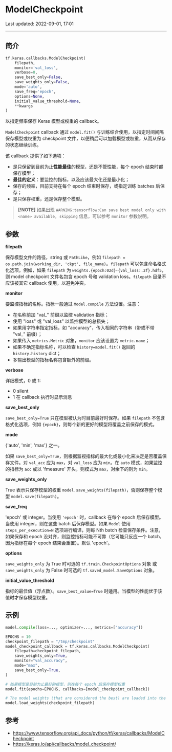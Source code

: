 # ModelCheckpoint

Last updated: 2022-09-01, 17:01
****

## 简介

```python
tf.keras.callbacks.ModelCheckpoint(
    filepath,
    monitor='val_loss',
    verbose=0,
    save_best_only=False,
    save_weights_only=False,
    mode='auto',
    save_freq='epoch',
    options=None,
    initial_value_threshold=None,
    **kwargs
)
```

以指定频率保存 Keras 模型或权重的 callback。

`ModelCheckpoint` callback 通过 `model.fit()` 与训练结合使用，以指定时间间隔保存模型或权重为 checkpoint 文件，以便稍后可以加载模型或权重，从而从保存的状态继续训练。

该 callback 提供了如下选项：

- 是只保留到目前为止**性能最佳**的模型，还是不管性能，每个 epoch 结束时都保存模型；
- **最佳的定义**：要监控的指标，以及应该最大化还是最小化；
- 保存的频率，目前支持在每个 epoch 结束时保存，或指定训练 batches 后保存；
- 是只保存权重，还是保存整个模型。

> **[!NOTE]**
> 如果出现 `WARNING:tensorflow:Can save best model only with <name> available, skipping` 信息，可以参考 `monitor` 参数说明。

## 参数

**filepath**

保存模型文件的路径，string 或 `PathLike`，例如 `filepath = os.path.join(working_dir, 'ckpt', file_name)`。`filepath` 可以包含命名格式化选项。例如，如果 `filepath` 为 `weights.{epoch:02d}-{val_loss:.2f}.hdf5`，则 model checkpoint 文件名包含 epoch 号和 validation loss。`filepath` 目录不应该被其它 callback 使用，以避免冲突。

**monitor**

要监控指标的名称。指标一般通过 `Model.compile` 方法设置。注意：

- 在名称前加 "val_" 前缀以监控 validation 指标；
- 使用 "loss" 或 "val_loss" 以监控模型的总损失；
- 如果用字符串指定指标，如 "accuracy"，传入相同的字符串（带或不带 "val_" 前缀）；
- 如果传入 `metrics.Metric` 对象，`monitor` 应该设置为 `metric.name`；
- 如果不确定指标名称，可以检查 `history=model.fit()` 返回的 `history.history` dict；
- 多输出模型的指标名称包含额外的前缀。

**verbose**

详细模式，0 或 1:

- 0 silent
- 1 在 callback 执行时显示消息

**save_best_only**

`save_best_only=True` 只在模型被认为时目前最好时保存。如果 `filepath` 不包含格式化选项，例如 `{epoch}`，则每个新的更好的模型将覆盖之前保存的模式。

**mode**

{'auto', 'min', 'max'} 之一。

如果 `save_best_only=True`，则根据监视指标的最大化或最小化来决定是否覆盖保存文件。对 `val_acc` 应为 `max`，对 `val_loss` 应为 `min`。在 `auto` 模式，如果监控的指标为 `acc` 或以 'fmeasure' 开头，则模式为 `max`，对余下的则为 `min`。

**save_weights_only**

True 表示只保存模型的权重 `model.save_weights(filepath)`，否则保存整个模型 `model.save(filepath)`。

**save_freq**

'epoch' 或 integer。当使用 `'epoch'` 时，callback 在每个 epoch 后保存模型。当使用 integer，则在这些 batch 后保存模型。如果 `Model` 使用 `steps_per_execution=N` 选项进行编译，则每 Nth batch 检查保存条件。注意，如果保存和 epoch 没对齐，则监控指标可能不可靠（它可能只反应一个 batch，因为指标在每个 epoch 结束会重置）。默认 'epoch'。

**options**

`save_weights_only` 为 True 时可选的 `tf.train.CheckpointOptions` 对象 或 `save_weights_only` 为 False 时可选的 `tf.saved_model.SaveOptions` 对象。

**initial_value_threshold**

指标的最佳值（浮点数）。`save_best_value=True` 时适用。当模型的性能优于该值时才保存模型权重。

## 示例

```python
model.compile(loss=..., optimizer=..., metrics=["accuracy"])

EPOCHS = 10
checkpoint_filepath = "/tmp/checkpoint"
model_checkpoint_callback = tf.keras.callbacks.ModelCheckpoint(
    filepath=checkpoint_filepath,
    save_weights_only=True,
    monitor="val_accuracy",
    mode="max",
    save_best_only=True,
)

# 如果模型是目前为止最好的模型，则在每个 epoch 后保存模型权重
model.fit(epochs=EPOCHS, callbacks=[model_checkpoint_callback])

# The model weights (that are considered the best) are loaded into the model.
model.load_weights(checkpoint_filepath)
```

## 参考

- https://www.tensorflow.org/api_docs/python/tf/keras/callbacks/ModelCheckpoint
- https://keras.io/api/callbacks/model_checkpoint/
